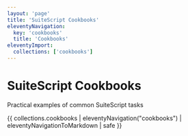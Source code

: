 ```yaml
---
layout: 'page'
title: 'SuiteScript Cookbooks'
eleventyNavigation:
  key: 'cookbooks'
  title: 'Cookbooks'
eleventyImport:
  collections: ['cookbooks']
---
```


# SuiteScript Cookbooks

Practical examples of common SuiteScript tasks

{{ collections.cookbooks | eleventyNavigation("cookbooks") | eleventyNavigationToMarkdown | safe }}

